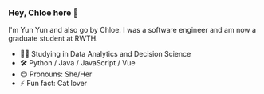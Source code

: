 ### Hey, Chloe here 👋




I'm Yun Yun and also go by Chloe. I was a software engineer and am now a graduate student at RWTH.

- 👩‍🎓 Studying in Data Analytics and Decision Science
- 🛠 Python / Java / JavaScript / Vue
- 😊 Pronouns: She/Her
- ⚡ Fun fact: Cat lover

<!--
**yunyunyang/yunyunyang** is a ✨ _special_ ✨ repository because its `README.md` (this file) appears on your GitHub profile.

Here are some ideas to get you started:

- 🔭 I’m currently working on ...
- 🌱 I’m currently learning ...
- 👯 I’m looking to collaborate on ...
- 🤔 I’m looking for help with ...
- 💬 Ask me about ...
- 📫 How to reach me: ...
- 😄 Pronouns: ...
- ⚡ Fun fact: ...
-->
